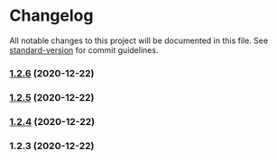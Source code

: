 # Changelog

All notable changes to this project will be documented in this file. See [standard-version](https://github.com/conventional-changelog/standard-version) for commit guidelines.

### [1.2.6](https://github.com/rishiosaur/async/compare/v1.2.5...v1.2.6) (2020-12-22)

### [1.2.5](https://github.com/rishiosaur/async/compare/v1.2.4...v1.2.5) (2020-12-22)

### [1.2.4](https://github.com/rishiosaur/async/compare/v1.2.3...v1.2.4) (2020-12-22)

### 1.2.3 (2020-12-22)
